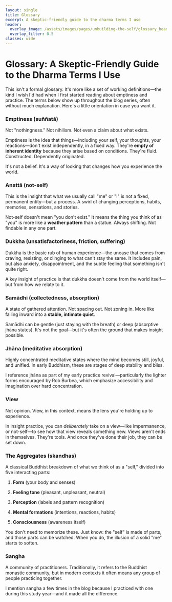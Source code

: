 ```yaml
---
layout: single
title: Glossary
excerpt: A skeptic-friendly guide to the dharma terms I use
header:
  overlay_image: /assets/images/pages/unbuilding-the-self/glossary_header.jpg
  overlay_filter: 0.5
classes: wide
---
```


# Glossary: A Skeptic-Friendly Guide to the Dharma Terms I Use

This isn't a formal glossary. It's more like a set of working definitions—the kind I wish I'd had when I first started reading about emptiness and practice. The terms below show up throughout the blog series, often without much explanation. Here's a little orientation in case you want it.

### **Emptiness (suññatā)**

Not "nothingness." Not nihilism. Not even a claim about what exists.

Emptiness is the idea that things—including your self, your thoughts, your reactions—don't exist independently, in a fixed way. They're **empty of inherent identity** because they arise based on conditions. They're fluid. Constructed. Dependently originated.

It's not a belief. It's a way of looking that changes how you experience the world.

### **Anattā (not-self)**

This is the insight that what we usually call "me" or "I" is not a fixed, permanent entity—but a process. A swirl of changing perceptions, habits, memories, sensations, and stories.

Not-self doesn't mean "you don't exist." It means the thing you think of as "you" is more like a **weather pattern** than a statue. Always shifting. Not findable in any one part.

### **Dukkha (unsatisfactoriness, friction, suffering)**

Dukkha is the basic rub of human experience—the unease that comes from craving, resisting, or clinging to what can't stay the same. It includes pain, but also anxiety, disappointment, and the subtle feeling that something isn't quite right.

A key insight of practice is that dukkha doesn't come from the world itself—but from how we relate to it.

### **Samādhi (collectedness, absorption)**

A state of gathered attention. Not spacing out. Not zoning in. More like falling inward into a **stable, intimate quiet**.

Samādhi can be gentle (just staying with the breath) or deep (absorptive jhāna states). It's not the goal—but it's often the ground that makes insight possible.

### **Jhāna (meditative absorption)**

Highly concentrated meditative states where the mind becomes still, joyful, and unified. In early Buddhism, these are stages of deep stability and bliss.

I reference jhāna as part of my early practice revival—particularly the lighter forms encouraged by Rob Burbea, which emphasize accessibility and imagination over hard concentration.

### **View**

Not opinion. View, in this context, means the lens you're holding up to experience.

In insight practice, you can *deliberately* take on a view—like impermanence, or not-self—to see how that view reveals something new. Views aren't ends in themselves. They're tools. And once they've done their job, they can be set down.

### **The Aggregates (skandhas)**

A classical Buddhist breakdown of what we think of as a "self," divided into five interacting parts:

1. **Form** (your body and senses)

2. **Feeling tone** (pleasant, unpleasant, neutral)

3. **Perception** (labels and pattern recognition)

4. **Mental formations** (intentions, reactions, habits)

5. **Consciousness** (awareness itself)

You don't need to memorize these. Just know: the "self" is made of parts, and those parts can be watched. When you do, the illusion of a solid "me" starts to soften.

### **Sangha**

A community of practitioners. Traditionally, it refers to the Buddhist monastic community, but in modern contexts it often means any group of people practicing together.

I mention sangha a few times in the blog because I practiced with one during this study year—and it made all the difference.